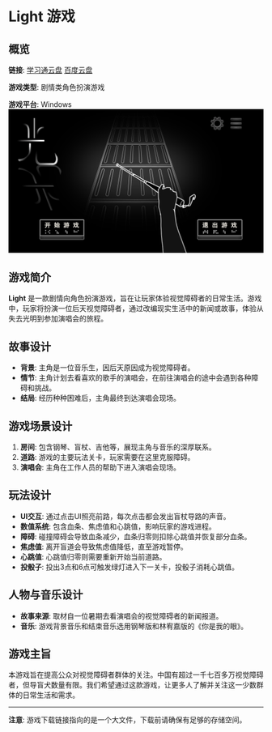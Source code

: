 
# Light 游戏

## 概览

**链接**: 
[学习通云盘](https://pan-yz.cldisk.com/external/m/file/1046115469885538304)
[百度云盘](https://pan.baidu.com/s/1fnLm8jCs9oisYAXA8OJxVQ?pwd=8tni)

**游戏类型**: 剧情类角色扮演游戏

**游戏平台**: Windows
![本地路径](image.png "首页")

## 游戏简介

**Light** 是一款剧情向角色扮演游戏，旨在让玩家体验视觉障碍者的日常生活。游戏中，玩家将扮演一位后天视觉障碍者，通过改编现实生活中的新闻或故事，体验从失去光明到参加演唱会的旅程。

## 故事设计

- **背景**: 主角是一位音乐生，因后天原因成为视觉障碍者。
- **情节**: 主角计划去看喜欢的歌手的演唱会，在前往演唱会的途中会遇到各种障碍和挑战。
- **结局**: 经历种种困难后，主角最终到达演唱会现场。

## 游戏场景设计

1. **房间**: 包含钢琴、盲杖、吉他等，展现主角与音乐的深厚联系。
2. **道路**: 游戏的主要玩法关卡，玩家需要在这里克服障碍。
3. **演唱会**: 主角在工作人员的帮助下进入演唱会现场。

## 玩法设计

- **UI交互**: 通过点击UI照亮前路，每次点击都会发出盲杖导路的声音。
- **数值系统**: 包含血条、焦虑值和心跳值，影响玩家的游戏进程。
- **障碍**: 碰撞障碍会导致血条减少，血条归零则扣除心跳值并恢复部分血条。
- **焦虑值**: 离开盲道会导致焦虑值降低，直至游戏暂停。
- **心跳值**: 心跳值归零则需要重新开始当前道路。
- **投骰子**: 投出3点和6点可触发绿灯进入下一关卡，投骰子消耗心跳值。

## 人物与音乐设计

- **故事来源**: 取材自一位暑期去看演唱会的视觉障碍者的新闻报道。
- **音乐**: 游戏背景音乐和结束音乐选用钢琴版和林宥嘉版的《你是我的眼》。

## 游戏主旨

本游戏旨在提高公众对视觉障碍者群体的关注。中国有超过一千七百多万视觉障碍者，但导盲犬数量有限。我们希望通过这款游戏，让更多人了解并关注这一少数群体的日常生活和需求。

---

**注意**: 游戏下载链接指向的是一个大文件，下载前请确保有足够的存储空间。
